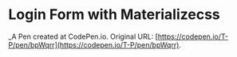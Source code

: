 # Login Form with Materializecss
 _A Pen created at CodePen.io. Original URL: [https://codepen.io/T-P/pen/bpWqrr](https://codepen.io/T-P/pen/bpWqrr).

 